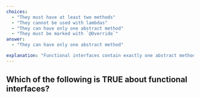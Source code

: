 ```yaml
---
choices:
  - "They must have at least two methods"
  - "They cannot be used with lambdas"
  - "They can have only one abstract method"
  - "They must be marked with `@Override`"
answer:
  - "They can have only one abstract method"

explanation: "Functional interfaces contain exactly one abstract method and can be used in lambda expressions."
---
```


## Which of the following is TRUE about functional interfaces?
